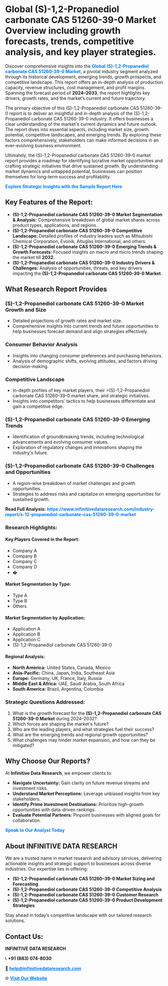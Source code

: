 <h1>Global (S)-1,2-Propanediol carbonate CAS 51260-39-0 Market Overview including growth forecasts, trends, competitive analysis, and key player strategies.</h1>
<p>
Discover comprehensive insights into the 
<a href="https://www.infinitivedataresearch.com/industry-report/s-12-propanediol-carbonate-cas-51260-39-0-market" rel="dofollow" style="color: #007BFF; text-decoration: none;"><strong>Global (S)-1,2-Propanediol carbonate CAS 51260-39-0 Market</strong></a>, a pivotal industry segment analyzed through its historical development, emerging trends, growth prospects, and competitive landscape. This report offers an in-depth analysis of production capacity, revenue structures, cost management, and profit margins. Spanning the forecast period of <strong>2024–2033</strong>, the report highlights key drivers, growth rates, and the market’s current and future trajectory.
</p>
<p>
The primary objective of this (S)-1,2-Propanediol carbonate CAS 51260-39-0 report is to deliver an insightful and in-depth analysis of the (S)-1,2-Propanediol carbonate CAS 51260-39-0 industry. It offers businesses a clear understanding of the market's current dynamics and future outlook. The report dives into essential aspects, including market size, growth potential, competitive landscapes, and emerging trends. By exploring these factors comprehensively, stakeholders can make informed decisions in an ever-evolving business environment.
</p>
<p>
Ultimately, the (S)-1,2-Propanediol carbonate CAS 51260-39-0 market report provides a roadmap for identifying lucrative market opportunities and crafting strategic initiatives that drive sustained growth. By understanding market dynamics and untapped potential, businesses can position themselves for long-term success and profitability.
</p>
<p>
<a href="https://www.infinitivedataresearch.com/request-sample/reportId=102341" style="color: #007BFF; text-decoration: none;"><strong>Explore Strategic Insights with the Sample Report Here</strong></a>
</p>

<h2>Key Features of the Report:</h2>
<ul>
<li><strong>(S)-1,2-Propanediol carbonate CAS 51260-39-0 Market Segmentation & Analysis:</strong> Comprehensive breakdown of global market shares across product types, applications, and regions.</li>
<li><strong>(S)-1,2-Propanediol carbonate CAS 51260-39-0 Competitive Landscape:</strong> Detailed profiles of industry leaders such as Mitsubishi Chemical Corporation, Evonik, Altuglas International, and others.</li>
<li><strong>(S)-1,2-Propanediol carbonate CAS 51260-39-0 Emerging Trends & Growth Forecasts:</strong> Focused insights on macro and micro trends shaping the market till <strong>2032</strong>.</li>
<li><strong>(S)-1,2-Propanediol carbonate CAS 51260-39-0 Industry Drivers & Challenges:</strong> Analysis of opportunities, threats, and key drivers impacting the <strong>(S)-1,2-Propanediol carbonate CAS 51260-39-0 Market</strong>.</li>
</ul>

<h2>What Research Report Provides</h2>
<h3>(S)-1,2-Propanediol carbonate CAS 51260-39-0 Market Growth and Size</h3>
<ul>
<li>Detailed projections of growth rates and market size.</li>
<li>Comprehensive insights into current trends and future opportunities to help businesses forecast demand and align strategies effectively.</li>
</ul>

<h3>Consumer Behavior Analysis</h3>
<ul>
<li>Insights into changing consumer preferences and purchasing behaviors.</li>
<li>Analysis of demographic shifts, evolving attitudes, and factors driving decision-making.</li>
</ul>

<h3>Competitive Landscape</h3>
<ul>
<li>In-depth profiles of key market players, their >(S)-1,2-Propanediol carbonate CAS 51260-39-0 market share, and strategic initiatives.</li>
<li>Insights into competitors' tactics to help businesses differentiate and gain a competitive edge.</li>
</ul>

<h3>(S)-1,2-Propanediol carbonate CAS 51260-39-0 Emerging Trends</h3>
<ul>
<li>Identification of groundbreaking trends, including technological advancements and evolving consumer values.</li>
<li>Exploration of regulatory changes and innovations shaping the industry's future.</li>
</ul>

<h3>(S)-1,2-Propanediol carbonate CAS 51260-39-0 Challenges and Opportunities</h3>
<ul>
<li>A region-wise breakdown of market challenges and growth opportunities.</li>
<li>Strategies to address risks and capitalize on emerging opportunities for sustained growth.</li>
</ul>
<p><strong>Read Full Analysis:</strong> <a href="https://www.infinitivedataresearch.com/industry-report/s-12-propanediol-carbonate-cas-51260-39-0-market" rel="dofollow" style="color: #007BFF; text-decoration: none;"><strong>https://www.infinitivedataresearch.com/industry-report/s-12-propanediol-carbonate-cas-51260-39-0-market</strong></a></p>
<h3>Research Highlights:</h3>
<h4>Key Players Covered in the Report:</h4>
<ul><li>Company A</li><li>Company B</li><li>Company C</li><li>Company D</li><li>�</li></ul>
<h4>Market Segmentation by Type:</h4>
<ul><li>Type A</li><li>Type B</li><li>Others</li></ul>
<h4>Market Segmentation by Application:</h4>
<ul><li>Application A</li><li>Application B</li><li>Application C</li><li>(S)-1,2-Propanediol carbonate CAS 51260-39-0</li></ul>

<h4>Regional Analysis:</h4>
<ul>
<li><strong>North America:</strong> United States, Canada, Mexico</li>
<li><strong>Asia-Pacific:</strong> China, Japan, India, Southeast Asia</li>
<li><strong>Europe:</strong> Germany, UK, France, Italy, Russia</li>
<li><strong>Middle East & Africa:</strong> UAE, Saudi Arabia, South Africa</li>
<li><strong>South America:</strong> Brazil, Argentina, Colombia</li>
</ul>

<h3>Strategic Questions Addressed:</h3>
<ol>
<li>What is the growth forecast for the <strong>(S)-1,2-Propanediol carbonate CAS 51260-39-0 Market</strong> during 2024–2032?</li>
<li>Which forces are shaping the market's future?</li>
<li>Who are the leading players, and what strategies fuel their success?</li>
<li>What are the emerging trends and regional growth opportunities?</li>
<li>What challenges may hinder market expansion, and how can they be mitigated?</li>
</ol>

<h2>Why Choose Our Reports?</h2>
<p>At <strong>Infinitive Data Research</strong>, we empower clients to:</p>
<ul>
<li><strong>Navigate Uncertainty:</strong> Gain clarity on future revenue streams and investment risks.</li>
<li><strong>Understand Market Perceptions:</strong> Leverage unbiased insights from key stakeholders.</li>
<li><strong>Identify Prime Investment Destinations:</strong> Prioritize high-growth opportunities with data-driven rankings.</li>
<li><strong>Evaluate Potential Partners:</strong> Pinpoint businesses with aligned goals for collaboration.</li>
</ul>
<p><a href="https://www.infinitivedataresearch.com/industry-report/s-12-propanediol-carbonate-cas-51260-39-0-market" rel="dofollow" style="color: #007BFF; text-decoration: none;"><strong>Speak to Our Analyst Today</strong></a></p>

<h2>About INFINITIVE DATA RESEARCH</h2>
<p>We are a trusted name in market research and advisory services, delivering actionable insights and strategic support to businesses across diverse industries. Our expertise lies in offering:</p>
<ul>
<li><strong>(S)-1,2-Propanediol carbonate CAS 51260-39-0 Market Sizing and Forecasting</strong></li>
<li><strong>(S)-1,2-Propanediol carbonate CAS 51260-39-0 Competitive Analysis</strong></li>
<li><strong>(S)-1,2-Propanediol carbonate CAS 51260-39-0 Customer Research</strong></li>
<li><strong>(S)-1,2-Propanediol carbonate CAS 51260-39-0 Product Development Strategies</strong></li>
</ul>
<p>Stay ahead in today’s competitive landscape with our tailored research solutions.</p>

<h2>Contact Us:</h2>
<p><strong>INFINITIVE DATA RESEARCH</strong></p>
<p>📞 <strong>+91 (883) 074-8030</strong></p>
<p>📧 <strong><a href="mailto:help@infinitivedataresearch.com" style="color: #007BFF;">help@infinitivedataresearch.com</a></strong></p>
<p>🌐 <strong><a href="https://www.infinitivedataresearch.com" rel="dofollow" style="color: #007BFF;">Visit Our Website</a></strong></p>